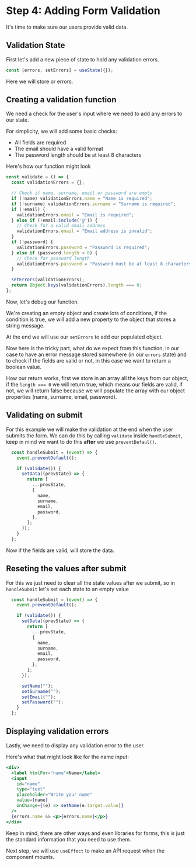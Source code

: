# Step 4: Adding Form Validation

It's time to make sure our users provide valid data.

## Validation State

First let's add a new piece of state to hold any validation errors.

```jsx
const [errors, setErrors] = useState({});
```

Here we will store or errors.

## Creating a validation function


We need a check for the user's input where we need to add any errors to our state.

For simplicity, we will add some basic checks:

- All fields are required
- The email should have a valid format
- The password length should be at least 8 characters

Here's how our function might look

```jsx
const validate = () => {
  const validationErrors = {};

  // Check if name, surname, email or password are empty
  if (!name) validationErrors.name = "Name is required";
  if (!surname) validationErrors.surname = "Surname is required";
  if (!email) {
    validationErrors.email = "Email is required";
  } else if (!email.include('@')) {
    // Check for a valid email address
    validationErrors.email = "Email address is invalid";
  }
  if (!password) {
    validationErrors.password = "Password is required";
  } else if (password.length < 8) {
    // Check for password length
    validationErrors.password = "Password must be at least 8 characters";
  }

  setErrors(validationErrors);
  return Object.keys(validationErrors).length === 0;
};

```

Now, let's debug our function.

We're creating an empty object and create lots of conditions, if the condition is true, we will add a new property to the object that stores a string message.

At the end we will use our `setErrors` to add our populated object.

Now here is the tricky part, what do we expect from this function, in our case to have an error message stored somewhere (in our `errors` state) and to check if the fields are valid or not, in this case we want to return a boolean value.

How our return works, first we store in an array all the keys from our object, if the `length === 0` we will return true, which means our fields are valid, if not, we will return false because we will populate the array with our object properties (name, surname, email, password).

## Validating on submit

For this example we will make the validation at the end when the user submits the form. We can do this by calling `validate` inside `handleSubmit`, keep in mind we want to do this **after** we use `preventDefaul()`.

```jsx
  const handleSubmit = (event) => {
    event.preventDefault();

    if (validate()) {
      setData((prevState) => {
        return [
          ...prevState,
          {
            name,
            surname,
            email,
            password,
          },
        ];
      });
    }
  };
```

Now if the fields are valid, will store the data.

## Reseting the values after submit

For this we just need to clear all the state values after we submit, so in `handleSubmit` let's set each state to an empty value

```jsx
  const handleSubmit = (event) => {
    event.preventDefault();

    if (validate()) {
      setData((prevState) => {
        return [
          ...prevState,
          {
            name,
            surname,
            email,
            password,
          },
        ];
      });

      setName("");
      setSurname("");
      setEmail("");
      setPassword("");
    }
  };
```


## Displaying validation errors

Lastly, we need to display any validation error to the user.

Here's what that might look like for the name input:

```jsx
<div>
  <label htmlFor="name">Name</label>
  <input
    id="name"
    type="text"
    placeholder="Write your name"
    value={name}
    onChange={(e) => setName(e.target.value)}
  />
  {errors.name && <p>{errors.name}</p>}
</div>
```

Keep in mind, there are other ways and even libraries for forms, this is just the standard information that you need to use them.

Next step, we will use `useEffect` to make an API request when the component mounts.